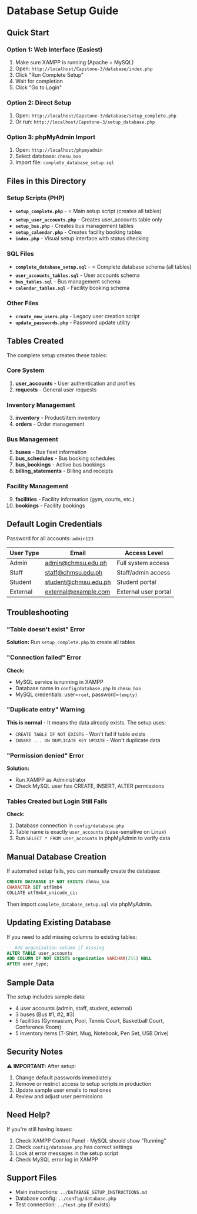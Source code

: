 # Database Setup Guide

## Quick Start

### Option 1: Web Interface (Easiest)
1. Make sure XAMPP is running (Apache + MySQL)
2. Open: `http://localhost/Capstone-3/database/index.php`
3. Click "Run Complete Setup"
4. Wait for completion
5. Click "Go to Login"

### Option 2: Direct Setup
1. Open: `http://localhost/Capstone-3/database/setup_complete.php`
2. Or run: `http://localhost/Capstone-3/setup_database.php`

### Option 3: phpMyAdmin Import
1. Open: `http://localhost/phpmyadmin`
2. Select database: `chmsu_bao`
3. Import file: `complete_database_setup.sql`

## Files in this Directory

### Setup Scripts (PHP)
- **`setup_complete.php`** - ⭐ Main setup script (creates all tables)
- **`setup_user_accounts.php`** - Creates user_accounts table only
- **`setup_bus.php`** - Creates bus management tables
- **`setup_calendar.php`** - Creates facility booking tables
- **`index.php`** - Visual setup interface with status checking

### SQL Files
- **`complete_database_setup.sql`** - ⭐ Complete database schema (all tables)
- **`user_accounts_tables.sql`** - User accounts schema
- **`bus_tables.sql`** - Bus management schema
- **`calendar_tables.sql`** - Facility booking schema

### Other Files
- **`create_new_users.php`** - Legacy user creation script
- **`update_passwords.php`** - Password update utility

## Tables Created

The complete setup creates these tables:

### Core System
1. **user_accounts** - User authentication and profiles
2. **requests** - General user requests

### Inventory Management
3. **inventory** - Product/item inventory
4. **orders** - Order management

### Bus Management
5. **buses** - Bus fleet information
6. **bus_schedules** - Bus booking schedules
7. **bus_bookings** - Active bus bookings
8. **billing_statements** - Billing and receipts

### Facility Management
9. **facilities** - Facility information (gym, courts, etc.)
10. **bookings** - Facility bookings

## Default Login Credentials

Password for all accounts: `admin123`

| User Type | Email | Access Level |
|-----------|-------|--------------|
| Admin | admin@chmsu.edu.ph | Full system access |
| Staff | staff@chmsu.edu.ph | Staff/admin access |
| Student | student@chmsu.edu.ph | Student portal |
| External | external@example.com | External user portal |

## Troubleshooting

### "Table doesn't exist" Error
**Solution:** Run `setup_complete.php` to create all tables

### "Connection failed" Error
**Check:**
- MySQL service is running in XAMPP
- Database name in `config/database.php` is `chmsu_bao`
- MySQL credentials: user=`root`, password=`(empty)`

### "Duplicate entry" Warning
**This is normal** - It means the data already exists. The setup uses:
- `CREATE TABLE IF NOT EXISTS` - Won't fail if table exists
- `INSERT ... ON DUPLICATE KEY UPDATE` - Won't duplicate data

### "Permission denied" Error
**Solution:**
- Run XAMPP as Administrator
- Check MySQL user has CREATE, INSERT, ALTER permissions

### Tables Created but Login Still Fails
**Check:**
1. Database connection in `config/database.php`
2. Table name is exactly `user_accounts` (case-sensitive on Linux)
3. Run `SELECT * FROM user_accounts` in phpMyAdmin to verify data

## Manual Database Creation

If automated setup fails, you can manually create the database:

```sql
CREATE DATABASE IF NOT EXISTS chmsu_bao 
CHARACTER SET utf8mb4 
COLLATE utf8mb4_unicode_ci;
```

Then import `complete_database_setup.sql` via phpMyAdmin.

## Updating Existing Database

If you need to add missing columns to existing tables:

```sql
-- Add organization column if missing
ALTER TABLE user_accounts 
ADD COLUMN IF NOT EXISTS organization VARCHAR(255) NULL 
AFTER user_type;
```

## Sample Data

The setup includes sample data:
- 4 user accounts (admin, staff, student, external)
- 3 buses (Bus #1, #2, #3)
- 5 facilities (Gymnasium, Pool, Tennis Court, Basketball Court, Conference Room)
- 5 inventory items (T-Shirt, Mug, Notebook, Pen Set, USB Drive)

## Security Notes

⚠️ **IMPORTANT:** After setup:
1. Change default passwords immediately
2. Remove or restrict access to setup scripts in production
3. Update sample user emails to real ones
4. Review and adjust user permissions

## Need Help?

If you're still having issues:
1. Check XAMPP Control Panel - MySQL should show "Running"
2. Check `config/database.php` has correct settings
3. Look at error messages in the setup script
4. Check MySQL error log in XAMPP

## Support Files

- Main instructions: `../DATABASE_SETUP_INSTRUCTIONS.md`
- Database config: `../config/database.php`
- Test connection: `../test.php` (if exists)













